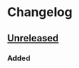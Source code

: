 # Changelog

## [Unreleased]

### Added

[Unreleased]: https://github.com/EcomDev/profusion-rs/compare/3077010...HEAD